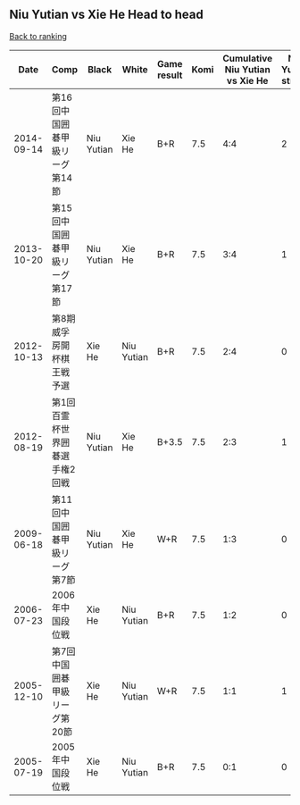 ## Niu Yutian vs Xie He Head to head

[Back to ranking](../../index.md)




| **Date** | **Comp** | **Black** | **White** | **Game result** | **Komi** | **Cumulative Niu Yutian vs Xie He** | **Niu Yutian streak** | **Xie He streak** | 
| --- | --- | --- | --- | --- | --- | --- | --- | --- |
| 2014-09-14 | 第16回中国囲碁甲級リーグ第14節 | Niu Yutian | Xie He | B+R | 7.5 | 4:4 | 2 | 0 | 
| 2013-10-20 | 第15回中国囲碁甲級リーグ第17節 | Niu Yutian | Xie He | B+R | 7.5 | 3:4 | 1 | 0 | 
| 2012-10-13 | 第8期威孚房開杯棋王戦予選 | Xie He | Niu Yutian | B+R | 7.5 | 2:4 | 0 | 1 | 
| 2012-08-19 | 第1回百霊杯世界囲碁選手権2回戦 | Niu Yutian | Xie He | B+3.5 | 7.5 | 2:3 | 1 | 0 | 
| 2009-06-18 | 第11回中国囲碁甲級リーグ第7節 | Niu Yutian | Xie He | W+R | 7.5 | 1:3 | 0 | 2 | 
| 2006-07-23 | 2006年中国段位戦 | Xie He | Niu Yutian | B+R | 7.5 | 1:2 | 0 | 1 | 
| 2005-12-10 | 第7回中国囲碁甲級リーグ第20節 | Xie He | Niu Yutian | W+R | 7.5 | 1:1 | 1 | 0 | 
| 2005-07-19 | 2005年中国段位戦 | Xie He | Niu Yutian | B+R | 7.5 | 0:1 | 0 | 1 |




